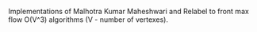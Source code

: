 Implementations of Malhotra Kumar Maheshwari and Relabel to front max flow O(V^3) algorithms (V - number of vertexes).

